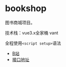 # bookshop

图书商城项目。

技术栈：vue3.x全家桶  vant 

全程使用`<script setup>`语法

- [B站](https://www.bilibili.com/video/BV1Pz4y1S7Uv)
- [接口地址](https://www.showdoc.com.cn/1207745568269674?page_id=6090123481636428)

